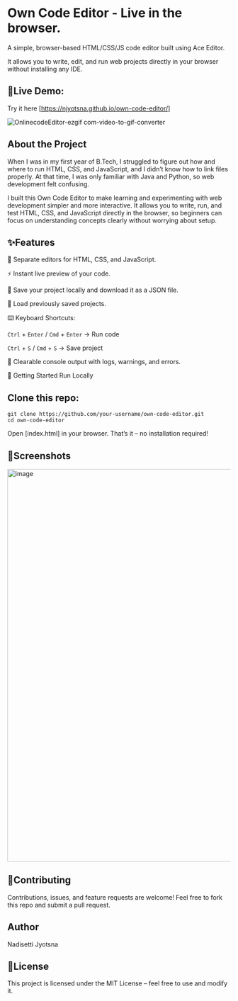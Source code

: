 # **Own Code Editor - Live in the browser.**

A simple, browser-based HTML/CSS/JS code editor built using Ace Editor.

It allows you to write, edit, and run web projects directly in your browser without installing any IDE.


## 🔗**Live Demo**: 

Try it here [https://njyotsna.github.io/own-code-editor/]



![OnlinecodeEditor-ezgif com-video-to-gif-converter](https://github.com/user-attachments/assets/da75702d-af36-4ddb-805b-80c89ca24e2e)




## **About the Project**

When I was in my first year of B.Tech, I struggled to figure out how and where to run HTML, CSS, and JavaScript, and I didn’t know how to link files properly. At that time, I was only familiar with Java and Python, so web development felt confusing.

I built this Own Code Editor to make learning and experimenting with web development simpler and more interactive. It allows you to write, run, and test HTML, CSS, and JavaScript directly in the browser, so beginners can focus on understanding concepts clearly without worrying about setup.



## ✨**Features**


📝 Separate editors for HTML, CSS, and JavaScript.

⚡ Instant live preview of your code.

💾 Save your project locally and download it as a JSON file.

📂 Load previously saved projects.

⌨️ Keyboard Shortcuts:

`Ctrl` + `Enter` / `Cmd` + `Enter` → Run code

`Ctrl` + `S` / `Cmd` + `S` → Save project

🧹 Clearable console output with logs, warnings, and errors.

🚀 Getting Started
Run Locally



## **Clone this repo:**

```
git clone https://github.com/your-username/own-code-editor.git
cd own-code-editor
```

Open [index.html] in your browser.
That’s it – no installation required!



## 📸**Screenshots**


<img width="1919" height="887" alt="image" src="https://github.com/user-attachments/assets/16c9eef5-2786-451d-bec9-e6e48f1bda24" />



## 🤝**Contributing**

Contributions, issues, and feature requests are welcome!
Feel free to fork this repo and submit a pull request.


## **Author**
Nadisetti Jyotsna


## 📜**License**

This project is licensed under the MIT License – feel free to use and modify it.
